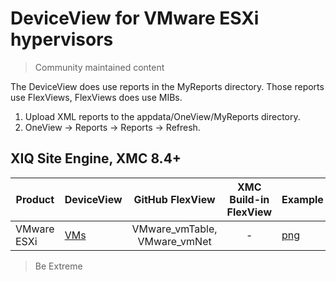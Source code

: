 # DeviceView for VMware ESXi hypervisors
>Community maintained content

The DeviceView does use reports in the MyReports directory. Those reports use FlexViews, FlexViews does use MIBs.

1. Upload XML reports to the appdata/OneView/MyReports directory.
2. OneView -> Reports -> Reports -> Refresh.

## XIQ Site Engine, XMC 8.4+


| Product | DeviceView   | GitHub FlexView   | XMC Build-in FlexView | Example   |
| ------- | ------------ |:----------:|:----------------:| --------- |
| VMware ESXi |[VMs](xml/DeviceViewESXi_VMs.xml?raw=true)| VMware_vmTable, VMware_vmNet | - |[png](sample/VMs.PNG?raw=true)|


>Be Extreme